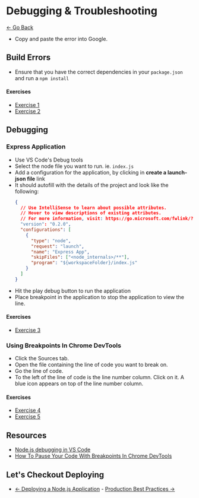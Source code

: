 # Debugging & Troubleshooting

[<- Go Back](deploy.md)

- Copy and paste the error into Google.

## Build Errors

- Ensure that you have the correct dependencies in your `package.json` and run a `npm install`

#### Exercises

- [Exercise 1](./exercises/debug/ex_1.md)
- [Exercise 2](./exercises/debug/ex_2.md)

## Debugging

### Express Application

- Use VS Code's Debug tools
- Select the node file you want to run. ie. `index.js`
- Add a configuration for the application, by clicking in **create a launch-json file** link
- It should autofill with the details of the project and look like the following:
  ```json
  {
    // Use IntelliSense to learn about possible attributes.
    // Hover to view descriptions of existing attributes.
    // For more information, visit: https://go.microsoft.com/fwlink/?linkid=830387
    "version": "0.2.0",
    "configurations": [
      {
        "type": "node",
        "request": "launch",
        "name": "Express App",
        "skipFiles": ["<node_internals>/**"],
        "program": "${workspaceFolder}/index.js"
      }
    ]
  }
  ```
- Hit the play debug button to run the application
- Place breakpoint in the application to stop the application to view the line.

#### Exercises

- [Exercise 3](./exercises/debug/ex_3.md)

### Using Breakpoints In Chrome DevTools

- Click the Sources tab.
- Open the file containing the line of code you want to break on.
- Go the line of code.
- To the left of the line of code is the line number column. Click on it. A blue icon appears on top of the line number column.

#### Exercises

- [Exercise 4](./exercises/debug/ex_4.md)
- [Exercise 5](./exercises/debug/ex_5.md)

## Resources

- [Node.js debugging in VS Code](https://code.visualstudio.com/docs/nodejs/nodejs-debugging)
- [How To Pause Your Code With Breakpoints In Chrome DevTools](https://developers.google.com/web/tools/chrome-devtools/javascript/breakpoints)

## Let's Checkout Deploying

- [<- Deploying a Node.js Application](deploy.md) - [Production Best Practices ->](practices.md)
